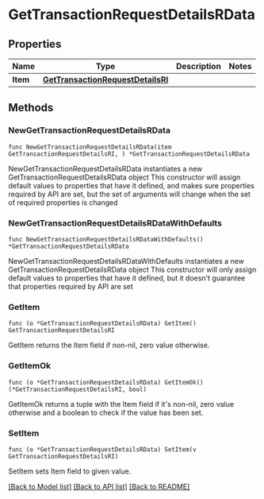 # GetTransactionRequestDetailsRData

## Properties

Name | Type | Description | Notes
------------ | ------------- | ------------- | -------------
**Item** | [**GetTransactionRequestDetailsRI**](GetTransactionRequestDetailsRI.md) |  | 

## Methods

### NewGetTransactionRequestDetailsRData

`func NewGetTransactionRequestDetailsRData(item GetTransactionRequestDetailsRI, ) *GetTransactionRequestDetailsRData`

NewGetTransactionRequestDetailsRData instantiates a new GetTransactionRequestDetailsRData object
This constructor will assign default values to properties that have it defined,
and makes sure properties required by API are set, but the set of arguments
will change when the set of required properties is changed

### NewGetTransactionRequestDetailsRDataWithDefaults

`func NewGetTransactionRequestDetailsRDataWithDefaults() *GetTransactionRequestDetailsRData`

NewGetTransactionRequestDetailsRDataWithDefaults instantiates a new GetTransactionRequestDetailsRData object
This constructor will only assign default values to properties that have it defined,
but it doesn't guarantee that properties required by API are set

### GetItem

`func (o *GetTransactionRequestDetailsRData) GetItem() GetTransactionRequestDetailsRI`

GetItem returns the Item field if non-nil, zero value otherwise.

### GetItemOk

`func (o *GetTransactionRequestDetailsRData) GetItemOk() (*GetTransactionRequestDetailsRI, bool)`

GetItemOk returns a tuple with the Item field if it's non-nil, zero value otherwise
and a boolean to check if the value has been set.

### SetItem

`func (o *GetTransactionRequestDetailsRData) SetItem(v GetTransactionRequestDetailsRI)`

SetItem sets Item field to given value.



[[Back to Model list]](../README.md#documentation-for-models) [[Back to API list]](../README.md#documentation-for-api-endpoints) [[Back to README]](../README.md)


